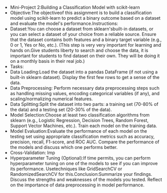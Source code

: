 - Mini-Project 2:Building a Classification Model with scikit-learn
- Objective:The objectiveof this assignment is to build a classification model using scikit-learn to predict a binary outcome based on a dataset and evaluate the model's performance.Instructions:
- Dataset:You can choose a dataset from sklearn'sbuilt-in datasets, or you can select a dataset of your choice from a reliable source. Ensure that the dataset contains both features and a binary target variable (e.g., 0 or 1, Yes or No, etc.). (This step is very very important for learning and hands on.Give students liberty to search and choose the data, it is important for students to find dataset on their own. They will be doing it on a monthly basis in their real job.)
- Tasks:
- Data Loading:Load the dataset into a pandas DataFrame (if not using a built-in sklearn dataset). Display the first few rows to get a sense of the data.
- Data Preprocessing: Perform necessary data preprocessing steps such as handling missing values, encoding categorical variables (if any), and scaling/normalizing numerical features.
- Data Splitting:Split the dataset into two parts: a training set (70-80% of the data) and a testing set (20-30% of the data).
- Model Selection:Choose at least two classification algorithms from sklearn (e.g., Logistic Regression, Decision Trees, Random Forest, Support Vector Machines, etc.). Train each model on the training data.
- Model Evaluation:Evaluate the performance of each model on the testing set using appropriate classification metrics such as accuracy, precision, recall, F1-score, and ROC AUC. Compare the performance of the models and discuss which one performs better.
- Cross-Validation: Imp
- Hyperparameter Tuning (Optional):If time permits, you can perform hyperparameter tuning on one of the models to see if you can improve its performance. 
Usetechniques like GridSearchCV or RandomizedSearchCV for this.Conclusion:Summarize your findings. 
Discuss the strengths and weaknesses of the models you tested. 
Reflect on the importance of data preprocessing in model performance.
